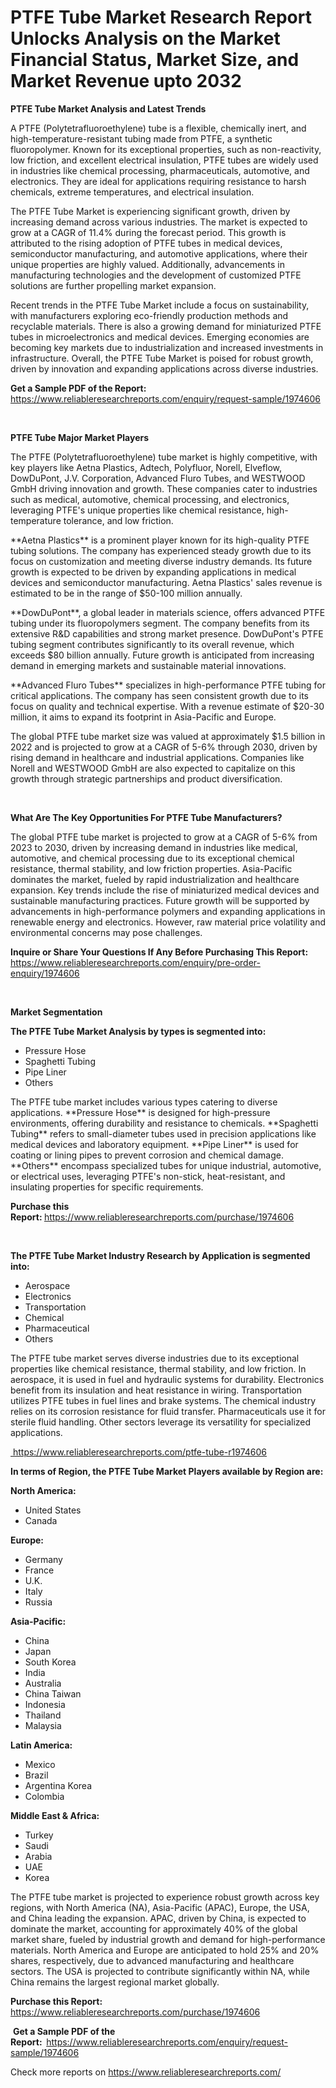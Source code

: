 <p><h1>PTFE Tube Market Research Report Unlocks Analysis on the Market Financial Status, Market Size, and Market Revenue upto 2032</h1></p><p><strong>PTFE Tube Market Analysis and Latest Trends</strong></p>
<p><p>A PTFE (Polytetrafluoroethylene) tube is a flexible, chemically inert, and high-temperature-resistant tubing made from PTFE, a synthetic fluoropolymer. Known for its exceptional properties, such as non-reactivity, low friction, and excellent electrical insulation, PTFE tubes are widely used in industries like chemical processing, pharmaceuticals, automotive, and electronics. They are ideal for applications requiring resistance to harsh chemicals, extreme temperatures, and electrical insulation.</p><p>The PTFE Tube Market is experiencing significant growth, driven by increasing demand across various industries. The market is expected to grow at a CAGR of 11.4% during the forecast period. This growth is attributed to the rising adoption of PTFE tubes in medical devices, semiconductor manufacturing, and automotive applications, where their unique properties are highly valued. Additionally, advancements in manufacturing technologies and the development of customized PTFE solutions are further propelling market expansion.</p><p>Recent trends in the PTFE Tube Market include a focus on sustainability, with manufacturers exploring eco-friendly production methods and recyclable materials. There is also a growing demand for miniaturized PTFE tubes in microelectronics and medical devices. Emerging economies are becoming key markets due to industrialization and increased investments in infrastructure. Overall, the PTFE Tube Market is poised for robust growth, driven by innovation and expanding applications across diverse industries.</p></p>
<p><strong>Get a Sample PDF of the Report:&nbsp;</strong> <a href="https://www.reliableresearchreports.com/enquiry/request-sample/1974606?utm_campaign=2206&utm_medium=2&utm_source=Github&utm_content=ia&utm_term=25012025&utm_id=ptfe-tube">https://www.reliableresearchreports.com/enquiry/request-sample/1974606</a></p>
<p>&nbsp;</p>
<p><strong>PTFE Tube Major Market Players</strong></p>
<p><p>The PTFE (Polytetrafluoroethylene) tube market is highly competitive, with key players like Aetna Plastics, Adtech, Polyfluor, Norell, Elveflow, DowDuPont, J.V. Corporation, Advanced Fluro Tubes, and WESTWOOD GmbH driving innovation and growth. These companies cater to industries such as medical, automotive, chemical processing, and electronics, leveraging PTFE's unique properties like chemical resistance, high-temperature tolerance, and low friction.</p><p>**Aetna Plastics** is a prominent player known for its high-quality PTFE tubing solutions. The company has experienced steady growth due to its focus on customization and meeting diverse industry demands. Its future growth is expected to be driven by expanding applications in medical devices and semiconductor manufacturing. Aetna Plastics' sales revenue is estimated to be in the range of $50-100 million annually.</p><p>**DowDuPont**, a global leader in materials science, offers advanced PTFE tubing under its fluoropolymers segment. The company benefits from its extensive R&D capabilities and strong market presence. DowDuPont's PTFE tubing segment contributes significantly to its overall revenue, which exceeds $80 billion annually. Future growth is anticipated from increasing demand in emerging markets and sustainable material innovations.</p><p>**Advanced Fluro Tubes** specializes in high-performance PTFE tubing for critical applications. The company has seen consistent growth due to its focus on quality and technical expertise. With a revenue estimate of $20-30 million, it aims to expand its footprint in Asia-Pacific and Europe.</p><p>The global PTFE tube market size was valued at approximately $1.5 billion in 2022 and is projected to grow at a CAGR of 5-6% through 2030, driven by rising demand in healthcare and industrial applications. Companies like Norell and WESTWOOD GmbH are also expected to capitalize on this growth through strategic partnerships and product diversification.</p></p>
<p>&nbsp;</p>
<p><strong>What Are The Key Opportunities For PTFE Tube Manufacturers?</strong></p>
<p><p>The global PTFE tube market is projected to grow at a CAGR of 5-6% from 2023 to 2030, driven by increasing demand in industries like medical, automotive, and chemical processing due to its exceptional chemical resistance, thermal stability, and low friction properties. Asia-Pacific dominates the market, fueled by rapid industrialization and healthcare expansion. Key trends include the rise of miniaturized medical devices and sustainable manufacturing practices. Future growth will be supported by advancements in high-performance polymers and expanding applications in renewable energy and electronics. However, raw material price volatility and environmental concerns may pose challenges.</p></p>
<p><strong>Inquire or Share Your Questions If Any Before Purchasing This Report:</strong> <a href="https://www.reliableresearchreports.com/enquiry/pre-order-enquiry/1974606?utm_campaign=2206&utm_medium=2&utm_source=Github&utm_content=ia&utm_term=25012025&utm_id=ptfe-tube">https://www.reliableresearchreports.com/enquiry/pre-order-enquiry/1974606</a></p>
<p>&nbsp;</p>
<p><strong>Market Segmentation</strong></p>
<p><strong>The PTFE Tube Market Analysis by types is segmented into:</strong></p>
<p><ul><li>Pressure Hose</li><li>Spaghetti Tubing</li><li>Pipe Liner</li><li>Others</li></ul></p>
<p><p>The PTFE tube market includes various types catering to diverse applications. **Pressure Hose** is designed for high-pressure environments, offering durability and resistance to chemicals. **Spaghetti Tubing** refers to small-diameter tubes used in precision applications like medical devices and laboratory equipment. **Pipe Liner** is used for coating or lining pipes to prevent corrosion and chemical damage. **Others** encompass specialized tubes for unique industrial, automotive, or electrical uses, leveraging PTFE's non-stick, heat-resistant, and insulating properties for specific requirements.</p></p>
<p><strong>Purchase this Report:&nbsp;</strong><a href="https://www.reliableresearchreports.com/purchase/1974606?utm_campaign=2206&utm_medium=2&utm_source=Github&utm_content=ia&utm_term=25012025&utm_id=ptfe-tube">https://www.reliableresearchreports.com/purchase/1974606</a></p>
<p>&nbsp;</p>
<p><strong>The PTFE Tube Market Industry Research by Application is segmented into:</strong></p>
<p><ul><li>Aerospace</li><li>Electronics</li><li>Transportation</li><li>Chemical</li><li>Pharmaceutical</li><li>Others</li></ul></p>
<p><p>The PTFE tube market serves diverse industries due to its exceptional properties like chemical resistance, thermal stability, and low friction. In aerospace, it is used in fuel and hydraulic systems for durability. Electronics benefit from its insulation and heat resistance in wiring. Transportation utilizes PTFE tubes in fuel lines and brake systems. The chemical industry relies on its corrosion resistance for fluid transfer. Pharmaceuticals use it for sterile fluid handling. Other sectors leverage its versatility for specialized applications.</p></p>
<p><a href="https://www.reliableresearchreports.com/ptfe-tube-r1974606?utm_campaign=2206&utm_medium=2&utm_source=Github&utm_content=ia&utm_term=25012025&utm_id=ptfe-tube">&nbsp;https://www.reliableresearchreports.com/ptfe-tube-r1974606</a></p>
<p><strong>In terms of Region, the PTFE Tube Market Players available by Region are:</strong></p>
<p>
    <p> <strong> North America: </strong>
        <ul>
            <li>United States</li>
            <li>Canada</li>
        </ul>
        </p> 
    <p> <strong> Europe: </strong>
        <ul>
            <li>Germany</li>
            <li>France</li>
            <li>U.K.</li>
            <li>Italy</li>
            <li>Russia</li>
        </ul>
        </p> 
    <p> <strong> Asia-Pacific: </strong>
        <ul>
            <li>China</li>
            <li>Japan</li>
            <li>South Korea</li>
            <li>India</li>
            <li>Australia</li>
            <li>China Taiwan</li>
            <li>Indonesia</li>
            <li>Thailand</li>
            <li>Malaysia</li>
        </ul>
        </p> 
    <p> <strong> Latin America: </strong>
        <ul>
            <li>Mexico</li>
            <li>Brazil</li>
            <li>Argentina Korea</li>
            <li>Colombia</li>
        </ul>
        </p> 
    <p> <strong> Middle East & Africa: </strong>
        <ul>
            <li>Turkey</li>
            <li>Saudi</li>
            <li>Arabia</li>
            <li>UAE</li>
            <li>Korea</li>
        </ul>
    </p>
    </p>
<p><p>The PTFE tube market is projected to experience robust growth across key regions, with North America (NA), Asia-Pacific (APAC), Europe, the USA, and China leading the expansion. APAC, driven by China, is expected to dominate the market, accounting for approximately 40% of the global market share, fueled by industrial growth and demand for high-performance materials. North America and Europe are anticipated to hold 25% and 20% shares, respectively, due to advanced manufacturing and healthcare sectors. The USA is projected to contribute significantly within NA, while China remains the largest regional market globally.</p></p>
<p><strong>Purchase this Report: </strong><a href="https://www.reliableresearchreports.com/purchase/1974606?utm_campaign=2206&utm_medium=2&utm_source=Github&utm_content=ia&utm_term=25012025&utm_id=ptfe-tube">https://www.reliableresearchreports.com/purchase/1974606</a></p>
<p>&nbsp;<strong>Get a Sample PDF of the Report:&nbsp;&nbsp;</strong><a href="https://www.reliableresearchreports.com/enquiry/request-sample/1974606?utm_campaign=2206&utm_medium=2&utm_source=Github&utm_content=ia&utm_term=25012025&utm_id=ptfe-tube">https://www.reliableresearchreports.com/enquiry/request-sample/1974606</a></p>
<p><strong></strong></p>
<p>Check more reports on <a href="https://www.reliableresearchreports.com/?utm_campaign=2206&utm_medium=2&utm_source=Github&utm_content=ia&utm_term=25012025&utm_id=ptfe-tube">https://www.reliableresearchreports.com/</a></p>